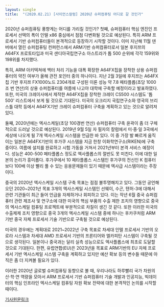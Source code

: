 ```yaml
---
layout: single
title:  "(2020.02.21) [사이언스칼럼] 2020년 슈퍼컴퓨팅 어디로 갈 것인가"
---
```


2020년 슈퍼컴퓨팅 풍향계는 어디를 가리킬 것인가? 첫째, 슈퍼컴퓨터 핵심 엔진인 프로세서 선택의 폭이 인텔 x86 중심에서 점점 다변화될 것으로 예상된다. 특히 ARM 프로세서 기반 슈퍼컴퓨터들이 본격적으로 등장하기 시작할 것이다. 이미 지난해 11월 덴버에서 열린 슈퍼컴퓨팅 컨퍼런스에서 ARM기반 슈퍼컴퓨터로서 일본 후지쯔의 A64FX 프로토타입과 미국 샌디아국립연구소 아스트라가 톱 500 순위에 각각 159위와 198위를 차지했다.

특히, ARM 아키텍쳐에 백터 처리 기능을 대폭 확장한 A64FX칩을 장착한 상용 슈퍼컴퓨터의 약진 여부가 올해 관전 포인터 중의 하나이다. 지난 2월 3일에 후지쯔는 A64FX칩 기반 후지쯔 FX1000노드 2304개로 구성된 이론 성능 약 7.8 페타플롭(초당 1000조 번 연산)의 상용 슈퍼컴퓨터를 여름에 나고야 대학에 구축할 예정이라고 발표하였다. 또한, 미국의 크레이사에서 제작한 A64FX칩을 장착한 크레이 CS500 시스템도 '톱 500' 리스트에서 보게 될 것으로 기대된다. 미국의 오크리지 국립연구소와 영국의 브리스틀 대학 등에서 A64FX기반 크레이 슈퍼컴퓨터 구축을 계획하고 있는 것으로 알려져 있다.

둘째, 2020년에는 엑사스케일(초당 100경번 연산) 슈퍼컴퓨터 구축 윤곽이 좀 더 구체적으로 드러날 것으로 예상된다. 2019년 9월 5일 자 필자의 칼럼에서 미·중·일 3국에서 세상에 나오게 될 7개 엑사스케일 시스템을 언급한 바 있다. 이 중 가장 발 빠르게 움직이는 일본은 A64FX기반의 후가쿠 시스템을 지금 한창 이화학연구소(RIKEN)에 구축 중이다. 여름에 설치를 완료하고 시험 가동을 거쳐서 2021년부터 본격 서비스 예정이다. 성능은 400-500 페타플롭스 정도로 엑사플롭스의 절반도 못 미친다. 이에 대한 일본의 논리가 흥미롭다. 후가쿠에서 10 페타플롭스 시스템인 후가쿠의 전신인 K 컴퓨터보다 100배 이상 빨리 풀 수 있는 응용문제들이 있기 때문에 엑사급 시스템이라는 주장이다.

중국의 2020년 엑사스케일 시스템 구축 목표는 점점 불투명해지고 있다. 그동안 공언해 오던 2020~2021년 목표 3개의 엑사스케일 시스템인 선웨이, 수곤, 텐허-3에 대해서 관련 기관들이 최근 들어 언급을 자제하거나 회피하고 있다. 이는 작년 6월 중국 슈퍼컴퓨터 관련 제조사 및 연구소에 대한 미국의 핵심 부품의 수출 제한 조치의 영향으로 중국의 엑사스케일 컴퓨팅 프로젝트에 부분적으로 차질이 생긴 것 같다. 또한 이러한 미국의 수출제제 조치 영향으로 중국 3개의 엑사스케일 시스템 중에 하나는 후카쿠처럼 ARM기반 중국 자체 프로세서 기술 기반으로 구축될 것으로 예상된다.

미국의 경우에는 계획대로 2021~2022년 구축 목표로 차세대 인텔 프로세서 기반의 오로라 시스템과 차세대 AMD 프로세서 기반의 프론티어와 엘카피탄 시스템이 구축될 것으로 생각된다. 일본이나 중국과는 달리 실측 성능으로도 엑사플롭스에 최초로 도달할 것으로 기대된다. 한편, 유럽연합(EU)은 2023년을 목표로 ARM기반의 EU 자체 프로세서 기반 엑사스케일 시스템 구축을 계획하고 있지만 예산 확보 등의 변수들 때문에 아직은 좀 더 지켜볼 필요가 있다.

이러한 2020년 글로벌 슈퍼컴퓨팅 동향으로 볼 때, 우리나라도 하루빨리 국가 차원의 산·학·연 역량을 모아서 ARM 프로세서 기반 슈퍼컴퓨터 기술 개발과 인공지능, 빅데이터의 핵심 인프라인 엑사스케일 컴퓨팅 자원 확보 전략에 대한 본격적인 논의를 시작할 때이다. 

[기사원문링크](http://m.joongdo.co.kr/view.php?key=20200220010007889#ref)
